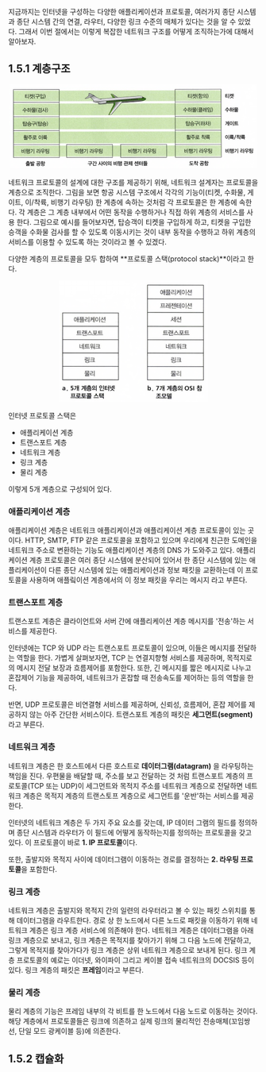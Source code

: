 지금까지는 인터넷을 구성하는 다양한 애플리케이션과 프로토콜, 여러가지 종단 시스템과 종단 시스템 간의 연결, 라우터, 다양한 링크 수준의 매체가 있다는 것을 알 수 있었다.
그래서 이번 절에서는 이렇게 복잡한 네트워크 구조를 어떻게 조직하는가에 대해서 알아보자.

## 1.5.1 계층구조
<p align="center">
  <img src="image1.png" alt="인터넷 이미지" width="500"/> 
</p>

네트워크 프로토콜의 설계에 대한 구조를 제공하기 위해, 네트워크 설계자는 프로토콜을 계층으로 조직한다. 그림을 보면 항공 시스템 구조에서 각각의 기능이(티켓, 수화물, 게이트, 이/착륙, 비행기 라우팅) 한 계층에 속하는 것처럼 각 프로토콜은 한 계층에 속한다.
각 계층은 그 계층 내부에서 어떤 동작을 수행하거나 직접 하위 계층의 서비스를 사용 한다. 그림으로 예시를 들어보자면, 탑승객이 티켓을 구입하게 하고, 티켓을 구입한 승객을 수화물 검사를 할 수 있도록 이동시키는 것이 내부 동작을 수행하고 하위 계층의 서비스를 이용할 수 있도록 하는 것이라고 볼 수 있겠다.

다양한 계층의 프로토콜을 모두 합하여 **프로토콜 스택(protocol stack)**이라고 한다.

<p align="center">
  <img src="image2.png" alt="인터넷 이미지" width="300"/> 
</p>

인터넷 프로토콜 스택은 
- 애플리케이션 계층
- 트랜스포트 계층
- 네트워크 계층
- 링크 계층
- 물리 계층 

이렇게 5개 계층으로 구성되어 있다. 

### 애플리케이션 계층
애플리케이션 계층은 네트워크 애플리케이션과 애플리케이션 계층 프로토콜이 있는 곳이다. HTTP, SMTP, FTP 같은 프로토콜을 포함하고 있으며 우리에게 친근한 도메인을 네트워크 주소로 변환하는 기능도 애플리케이션 계층의 DNS 가 도와주고 있다.
애플리케이션 계층 프로토콜은 여러 종단 시스템에 분산되어 있어서 한 종단 시스템에 있는 애플리케이션이 다른 종단 시스템에 있는 애플리케이션과 정보 패킷을 교환하는데 이 프로토콜을 사용하며 애플맄이션 계층에서의 이 정보 패킷을 우리는 메시지 라고 부른다.

### 트랜스포트 계층
트랜스포트 계층은 클라이언트와 서버 간에 애플리케이션 계층 메시지를 '전송'하는 서비스를 제공한다.

인터넷에는 TCP 와 UDP 라는 트랜스포트 프로토콜이 있으며, 이들은 메시지를 전달하는 역할을 한다. 가볍게 살펴보자면, TCP 는 연결지향형 서비스를 제공하며, 목적지로의 메시지 전달 보장과 흐름제어를 포함한다.
또한, 긴 메시지를 짧은 메시지로 나누고 혼잡제어 기능을 제공하여, 네트워크가 혼잡할 때 전송속도를 제어하는 등의 역할을 한다.

반면, UDP 프로토콜은 비연결형 서비스를 제공하며, 신뢰성, 흐름제어, 혼잡 제어를 제공하지 않는 아주 간단한 서비스이다. 
트랜스포트 계층의 패킷은 **세그먼트(segment)** 라고 부른다.

### 네트워크 계층
네트워크 계층은 한 호스트에서 다른 호스트로 **데이터그램(datagram)** 을 라우팅하는 책임을 진다. 
우편물을 배달할 때, 주소를 보고 전달하는 것 처럼 트랜스포트 계층의 프로토콜(TCP 또는 UDP)이 세그먼트와 목적지 주소를 네트워크 계층으로 전달하면 네트워크 계층은 목적지 계층의 트랜스토프 계층으로 세그먼트를 '운반'하는 서비스를 제공한다.

인터넷의 네트워크 계층은 두 가지 주요 요소를 갖는데,
IP 데이터 그램의 필드를 정의하며 종단 시스템과 라우터가 이 필드에 어떻게 동작하는지를 정의하는 프로토콜을 갖고 있다.
이 프로토콜이 바로 **1. IP 프로토콜**이다.

또한, 출발지와 목적지 사이에 데이터그램이 이동하는 경로를 결정하는 **2. 라우팅 프로토콜**을 포함한다.

### 링크 계층
네트워크 계층은 출발지와 목적지 간의 일련의 라우터라고 볼 수 있는 패킷 스위치를 통해 데이터그램을 라우트한다. 경로 상 한 노드에서 다른 노드로 패킷을 이동하기 위해 네트워크 계층은 링크 계층 서비스에 의존해야 한다.
네트워크 계층은 데이터그램을 아래 링크 계층으로 보내고, 링크 계층은 목적지를 찾아가기 위해 그 다음 노드에 전달하고, 그렇게 목적지를 찾아가다가 링크 계층은 상위 네트워크 계층으로 보내게 된다.
링크 계층 프로토콜의 예로는 이더넷, 와이파이 그리고 케이블 접속 네트워크의 DOCSIS 등이 있다.
링크 계층의 패킷은 **프레임**이라고 부른다.

### 물리 계층
물리 계층의 기능은 프레임 내부의 각 비트를 한 노드에서 다음 노드로 이동하는 것이다. 해당 계층에서 프로토콜들은 링크에 의존하고 실제 링크의 물리적인 전송매체(꼬임쌍선, 단일 모드 광케이블 등)에 의존한다.


## 1.5.2 캡슐화

